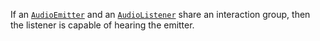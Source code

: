 If an [`AudioEmitter`](https://create.roblox.com/docs/reference/engine/classes/AudioEmitter) and an [`AudioListener`](https://create.roblox.com/docs/reference/engine/classes/AudioListener) share an
interaction group, then the listener is capable of hearing the emitter.